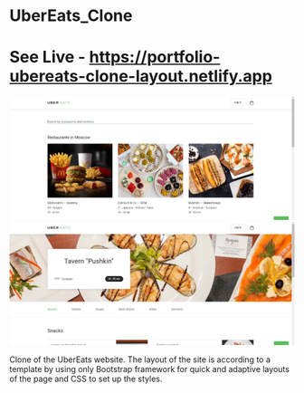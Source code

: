 # UberEats_Clone
# See Live - https://portfolio-ubereats-clone-layout.netlify.app

![App Screenshot](/img/screenshot1.PNG)
![App Screenshot](/img/screenshot2.PNG)

Clone of the UberEats website. The layout of the site is according to a template by using only Bootstrap framework for quick and adaptive layouts of the page and CSS to set up the styles.
